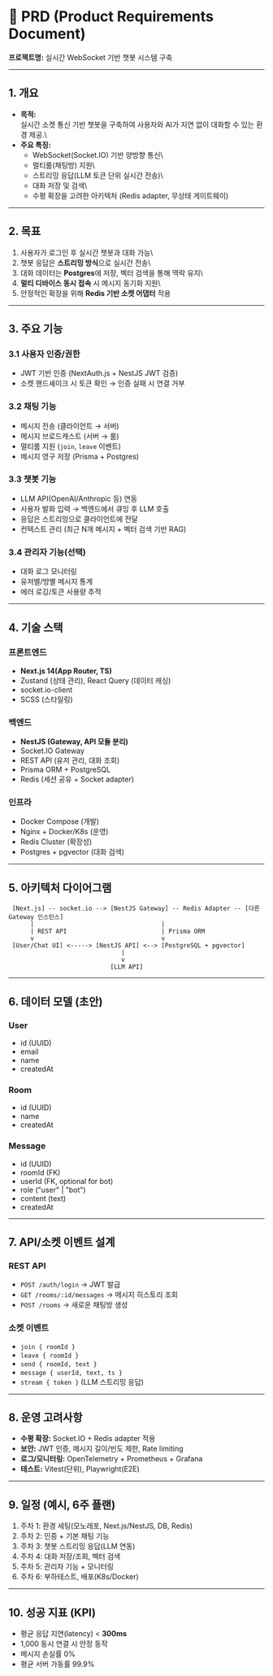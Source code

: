 # 📄 PRD (Product Requirements Document)

**프로젝트명:** 실시간 WebSocket 기반 챗봇 시스템 구축

---

## 1. 개요

- **목적:**\
  실시간 소켓 통신 기반 챗봇을 구축하여 사용자와 AI가 지연 없이 대화할
  수 있는 환경 제공.\
- **주요 특징:**
  - WebSocket(Socket.IO) 기반 양방향 통신\
  - 멀티룸(채팅방) 지원\
  - 스트리밍 응답(LLM 토큰 단위 실시간 전송)\
  - 대화 저장 및 검색\
  - 수평 확장을 고려한 아키텍처 (Redis adapter, 무상태 게이트웨이)

---

## 2. 목표

1.  사용자가 로그인 후 실시간 챗봇과 대화 가능\
2.  챗봇 응답은 **스트리밍 방식**으로 실시간 전송\
3.  대화 데이터는 **Postgres**에 저장, 벡터 검색을 통해 맥락 유지\
4.  **멀티 디바이스 동시 접속** 시 메시지 동기화 지원\
5.  안정적인 확장을 위해 **Redis 기반 소켓 어댑터** 적용

---

## 3. 주요 기능

### 3.1 사용자 인증/권한

- JWT 기반 인증 (NextAuth.js + NestJS JWT 검증)
- 소켓 핸드셰이크 시 토큰 확인 → 인증 실패 시 연결 거부

### 3.2 채팅 기능

- 메시지 전송 (클라이언트 → 서버)
- 메시지 브로드캐스트 (서버 → 룸)
- 멀티룸 지원 (`join`, `leave` 이벤트)
- 메시지 영구 저장 (Prisma + Postgres)

### 3.3 챗봇 기능

- LLM API(OpenAI/Anthropic 등) 연동
- 사용자 발화 입력 → 백엔드에서 큐잉 후 LLM 호출
- 응답은 스트리밍으로 클라이언트에 전달
- 컨텍스트 관리 (최근 N개 메시지 + 벡터 검색 기반 RAG)

### 3.4 관리자 기능(선택)

- 대화 로그 모니터링
- 유저별/방별 메시지 통계
- 에러 로깅/토큰 사용량 추적

---

## 4. 기술 스택

### 프론트엔드

- **Next.js 14(App Router, TS)**
- Zustand (상태 관리), React Query (데이터 캐싱)
- socket.io-client
- SCSS (스타일링)

### 백엔드

- **NestJS (Gateway, API 모듈 분리)**
- Socket.IO Gateway
- REST API (유저 관리, 대화 조회)
- Prisma ORM + PostgreSQL
- Redis (세션 공유 + Socket adapter)

### 인프라

- Docker Compose (개발)
- Nginx + Docker/K8s (운영)
- Redis Cluster (확장성)
- Postgres + pgvector (대화 검색)

---

## 5. 아키텍처 다이어그램

     [Next.js] -- socket.io --> [NestJS Gateway] -- Redis Adapter -- [다른 Gateway 인스턴스]
          |                                   |
          | REST API                          | Prisma ORM
          v                                   v
     [User/Chat UI] <-----> [NestJS API] <--> [PostgreSQL + pgvector]
                                   |
                                   v
                                [LLM API]

---

## 6. 데이터 모델 (초안)

### User

- id (UUID)
- email
- name
- createdAt

### Room

- id (UUID)
- name
- createdAt

### Message

- id (UUID)
- roomId (FK)
- userId (FK, optional for bot)
- role ("user" \| "bot")
- content (text)
- createdAt

---

## 7. API/소켓 이벤트 설계

### REST API

- `POST /auth/login` → JWT 발급
- `GET /rooms/:id/messages` → 메시지 히스토리 조회
- `POST /rooms` → 새로운 채팅방 생성

### 소켓 이벤트

- `join { roomId }`
- `leave { roomId }`
- `send { roomId, text }`
- `message { userId, text, ts }`
- `stream { token }` (LLM 스트리밍 응답)

---

## 8. 운영 고려사항

- **수평 확장:** Socket.IO + Redis adapter 적용
- **보안:** JWT 인증, 메시지 길이/빈도 제한, Rate limiting
- **로그/모니터링:** OpenTelemetry + Prometheus + Grafana
- **테스트:** Vitest(단위), Playwright(E2E)

---

## 9. 일정 (예시, 6주 플랜)

1.  주차 1: 환경 세팅(모노레포, Next.js/NestJS, DB, Redis)
2.  주차 2: 인증 + 기본 채팅 기능
3.  주차 3: 챗봇 스트리밍 응답(LLM 연동)
4.  주차 4: 대화 저장/조회, 벡터 검색
5.  주차 5: 관리자 기능 + 모니터링
6.  주차 6: 부하테스트, 배포(K8s/Docker)

---

## 10. 성공 지표 (KPI)

- 평균 응답 지연(latency) \< **300ms**
- 1,000 동시 연결 시 안정 동작
- 메시지 손실률 0%
- 평균 서버 가동률 99.9%
